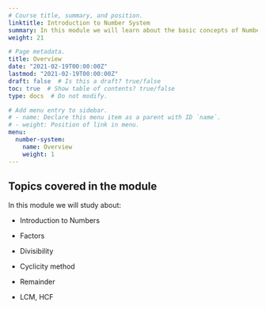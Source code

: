 ```yaml
---
# Course title, summary, and position.
linktitle: Introduction to Number System
summary: In this module we will learn about the basic concepts of Number System.
weight: 21

# Page metadata.
title: Overview
date: "2021-02-19T00:00:00Z"
lastmod: "2021-02-19T00:00:00Z"
draft: false  # Is this a draft? true/false
toc: true  # Show table of contents? true/false
type: docs  # Do not modify.

# Add menu entry to sidebar.
# - name: Declare this menu item as a parent with ID `name`.
# - weight: Position of link in menu.
menu:
  number-system:
    name: Overview
    weight: 1
---
```


## Topics covered in the module

In this module we will study about:

- Introduction to Numbers

- Factors

- Divisibility

- Cyclicity method

- Remainder

- LCM, HCF






